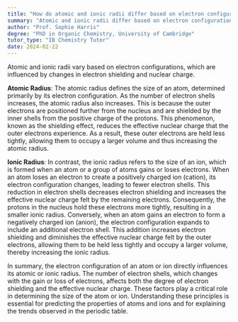 ```yaml
---
title: "How do atomic and ionic radii differ based on electron configurations?"
summary: "Atomic and ionic radii differ based on electron configurations due to changes in electron shielding and nuclear charge."
author: "Prof. Sophie Harris"
degree: "PhD in Organic Chemistry, University of Cambridge"
tutor_type: "IB Chemistry Tutor"
date: 2024-02-22
---
```


Atomic and ionic radii vary based on electron configurations, which are influenced by changes in electron shielding and nuclear charge.

**Atomic Radius**: The atomic radius defines the size of an atom, determined primarily by its electron configuration. As the number of electron shells increases, the atomic radius also increases. This is because the outer electrons are positioned further from the nucleus and are shielded by the inner shells from the positive charge of the protons. This phenomenon, known as the shielding effect, reduces the effective nuclear charge that the outer electrons experience. As a result, these outer electrons are held less tightly, allowing them to occupy a larger volume and thus increasing the atomic radius.

**Ionic Radius**: In contrast, the ionic radius refers to the size of an ion, which is formed when an atom or a group of atoms gains or loses electrons. When an atom loses an electron to create a positively charged ion (cation), its electron configuration changes, leading to fewer electron shells. This reduction in electron shells decreases electron shielding and increases the effective nuclear charge felt by the remaining electrons. Consequently, the protons in the nucleus hold these electrons more tightly, resulting in a smaller ionic radius. Conversely, when an atom gains an electron to form a negatively charged ion (anion), the electron configuration expands to include an additional electron shell. This addition increases electron shielding and diminishes the effective nuclear charge felt by the outer electrons, allowing them to be held less tightly and occupy a larger volume, thereby increasing the ionic radius.

In summary, the electron configuration of an atom or ion directly influences its atomic or ionic radius. The number of electron shells, which changes with the gain or loss of electrons, affects both the degree of electron shielding and the effective nuclear charge. These factors play a critical role in determining the size of the atom or ion. Understanding these principles is essential for predicting the properties of atoms and ions and for explaining the trends observed in the periodic table.
    